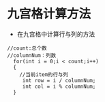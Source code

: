 # 九宫格计算方法


- 在九宫格中计算行与列的方法

```objc
//count:总个数
//columnNum：列数
  for(int i = 0;i < count;i++)
  {
    //当前item的行与列
     int row = i / columnNum;
     int col = i % columnNum;
  }
```
